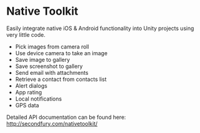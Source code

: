 # Native Toolkit
Easily integrate native iOS & Android functionality into Unity projects using very little code.
* Pick images from camera roll
* Use device camera to take an image
* Save image to gallery
* Save screenshot to gallery
* Send email with attachments
* Retrieve a contact from contacts list
* Alert dialogs
* App rating
* Local notifications
* GPS data

Detailed API documentation can be found here:
http://secondfury.com/nativetoolkit/
